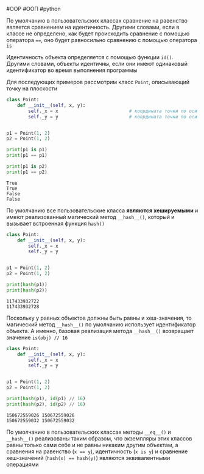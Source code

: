 #OOP #ООП #python 


По умолчанию в пользовательских классах сравнение на равенство является сравнением на идентичность. Другими словами, если в классе не определено, как будет происходить сравнение с помощью оператора `==`, оно будет равносильно сравнению с помощью оператора `is`

Идентичность объекта определяется с помощью функции `id()`. Другими словами, объекты идентичны, если они имеют одинаковый идентификатор во время выполнения программы

Для последующих примеров рассмотрим класс `Point`, описывающий точку на плоскости
```python
class Point:
    def __init__(self, x, y):
        self._x = x                          # координата точки по оси x
        self._y = y                          # координата точки по оси y


p1 = Point(1, 2)
p2 = Point(1, 2)

print(p1 is p1)
print(p1 == p1)

print(p1 is p2)
print(p1 == p2)
```
```
True
True
False
False
```
По умолчанию все пользовательские класса __являются хешируемыми__ и имеют реализованный магический метод `__hash__()`, который и вызывает встроенная функция `hash()`
```python
class Point:
    def __init__(self, x, y):
        self._x = x
        self._y = y


p1 = Point(1, 2)
p2 = Point(1, 2)

print(hash(p1))
print(hash(p2))
```
```
117433932722
117433932728
```
Поскольку у равных объектов должны быть равны и хеш-значения, то магический метод `__hash__()` по умолчанию использует идентификатор объекта. А именно, базовая реализация метода `__hash__()` возвращает значение `is(obj) // 16`
```python
class Point:
    def __init__(self, x, y):
        self._x = x
        self._y = y


p1 = Point(1, 2)
p2 = Point(1, 2)

print(hash(p1), id(p1) // 16)
print(hash(p2), id(p2) // 16)
```
```
150672559026 150672559026
150672559032 150672559032
```
По умолчанию в пользовательских классах методы `__eq__()` и `__hash__()` реализованы таким образом, что экземпляры этих классов равны только сами себе и не равны никаким другим объектам, а сравнения на равенство (`x == y`), идентичность (`x is y`) и сравнение хеш-значений (`hash(x) == hash(y)`) являются эквивалентными операциями